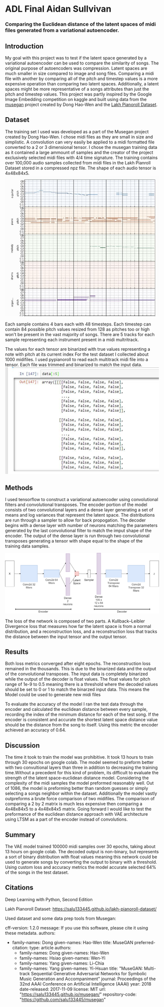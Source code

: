 # ADL Final Aidan Sullvivan
### Comparing the Euclidean distance of the latent spaces of midi files generated from a variational autoencoder.


## Introduction

My goal with this project was to test if the latent space generated by a variational autoencoder can be used to compare the similarity of songs. The original purpose of autoencoders was compression. Latent spaces are much smaller in size compared to image and song files. Comparing a midi file with another by comparing all of the pitch and timestep values is a more expensive operation than comparing two latent spaces. Additionally, a latent spaces might be more representative of a songs attributes than just the pitch and timestep values. This project was partly inspired by the Google Image Embedding competition on kaggle and built using data from the [musegan](https://salu133445.github.io/musegan/) project created by Dong Hao-Wen and the [Lakh Pianoroll Dataset](https://salu133445.github.io/lakh-pianoroll-dataset/). 

## Dataset

The training set I used was developed as a part of the Musegan project created by Dong Hao-Wen. I chose midi files as they are small in size and simplistic. A convolution can very easily be applied to a midi formatted file converted to a 2 or 3 dimensional tensor. I chose the musegan training data as it contained a large ammount of samples and the creator of the project exclusively selected midi files with 4/4 time signature. The training contains over 100,000 audio samples collected from midi files in the Lakh Pianroll Dataset stored in a compressed npz file. The shape of each audio tensor is 4x48x84x5.
![pianorollscreenshot](./pypianoroll.JPG)

Each sample contains 4 bars each with 48 timesteps. Each timestep can contain 84 possible pitch values resized from 128 as pitches too or high won't be present in the vast majority of songs. There are 5 tracks for each sample representing each instrument present in a midi multritrack. 

The values for each tensor are binarized with true values representing a note with pitch at its current index For the test dataset I collected about 1000 midifiles. I used pypianoroll to read each multitrack midi file into a tensor. Each file was trimmed and binarized to match the input data.  
![inputdata](./inputdata.JPG)

## Methods

I used tensorflow to construct a variational autoencoder using convolutional filters and convolutional transposes. The encoder portion of the model consists of two convolutional layers and a dense layer generating a set of means and log variances that represent the  latent space. The distributions are run through a sampler to allow for back propogation. The decoder begins with a dense layer with number of neurons matching the parameters generated by the last convolutional filter to match the imput shape of the encoder. The output of the dense layer is run through two convolutional transposes generating a tensor with shape equal to the shape of the training data samples. 

![Architecture](./Architecture.png)

The loss of the network is composed of two parts. A Kullback–Leibler Divergence loss that measures how far the latent space is from a normal distribution, and a reconstruction loss, and a reconstruction loss that tracks the distance between the input tensor and the output tensor.



## Results


Both loss metrics converged after eight epochs. The reconstruction loss remained in the thousands. This is due to the binarized data and the output of the convolutional transposes. The input data is completely binarized while the output of the decoder is float values. The float values for pitch range of 1e-9 to 0.5 meaning there is a threshold where the decoded values should be set to 0 or 1 to match the binarzed input data. This means the Model could be used to generate new midi files

To evaluate the accuracy of the model I ran the test data through the encoder and calculated the euclidean distance between every sample, recording the index of the minimum distance for each of the test song. If the encoder is consistent and accurate the shortest latent space distance value should be the distance from the song to itself. Using this metric the encoder achieved an accuracy of 0.64. 

## Discussion

The time it took to train the model was prohibitive. It took 13 hours to train through 30 epochs on google colab. The model seemed to preform better with two convultional layers than three in addition to decreasing the training time.Without a precedent for this kind of problem, its difficult to evaluate the strength of the latent space-euclidean distance model. Considering the complexity of the midi samples the model preformed reasonably well. Out of 1086, the model is preforming better than random guesses or simply selecting a songs neighbor within the dataset. Additionally the model vastly outpreforms a brute force comparison of two midifiles. The comparison of comparing a 2 by 2 matrix is much less expensive then comparing a 4x48x84x5 to a 4x48x84x5 matrix.  Going forward I would like to test the preformance of the euclidean distance approach with VAE architecture using LTSM as a part of the encoder instead of convolutions. 

## Summary

The VAE model trained 100000 midi samples over 30 epochs, taking about 13 hours on google colab. The decoded output is non-binary, but represents a sort of binary distribution with float values meaning this network could be used to generate songs by converting the output to binary with a threshold. Using custom loss and accuracy metrics the model accurate selected 64% of the songs in the test dataset. 


## Citations 

Deep Learning with Python, Second Edition

Lakh Pianoroll Dataset: https://salu133445.github.io/lakh-pianoroll-dataset/

Used dataset and some data prep tools from Musegan:

cff-version: 1.2.0
message: If you use this software, please cite it using these metadata.
authors:
  - family-names: Dong
    given-names: Hao-Wen
title: MuseGAN
preferred-citation:
  type: article
  authors:
    - family-names: Dong
      given-names: Hao-Wen
    - family-names: Hsiao
      given-names: Wen-Yi
    - family-names: Yang
      given-names: Li-Chia
    - family-names: Yang
      given-names: Yi-Hsuan
  title: "MuseGAN: Multi-track Sequential Generative Adversarial Networks for Symbolic Music Generation and Accompaniment"
  journal: Proceedings of the 32nd AAAI Conference on Artificial Intelligence (AAAI)
  year: 2018
date-released: 2017-11-09
license: MIT
url: "https://salu133445.github.io/musegan/"
repository-code: "https://github.com/salu133445/musegan"
